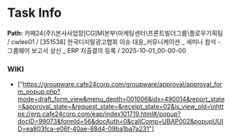 # Task Info

**Path:** 카페24(주)\본사사업장\[CG]MI본부\마케팅센터\프론트빌더그룹\플로우기획팀 / cwlee01 / [351538] 한국디지털광고협회 이슈 대응_커뮤니케이션 _ 세미나 참석 - 그룹웨어 보고서 상신 _ ERP 지출결의 등록 / 2025-10-01_00-00-00

### WIKI
- ["https://groupware.cafe24corp.com/groupware/approval/approval_form_popup.php?mode=draft_form_view&menu_depth=001006&idx=490014&report_state=&approval_state=&request_state=&receipt_state=02&is_view_old=\nhttps://erp.cafe24corp.com/eap/index101719.html#/popup?docID=99073&formId=56&docAuth=0&callComp=UBAP002&popupUUID=ea803fca-e06f-40ae-88d4-09ba1ba7a231"]

